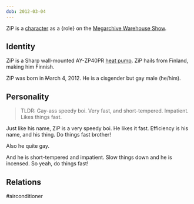 ```yaml
---
dob: 2012-03-04
---
```

ZiP is a [character](Characters.md) as a {role} on the [Megarchive Warehouse Show](Megarchive%20Warehouse%20Show.md).
## Identity

ZiP is a Sharp wall-mounted AY-ZP40PR [heat pump](../../Species/Air%20Conditioners.md). ZiP hails from Finland, making him Finnish.

ZiP was born in ~~M~~arch 4, 2012. He is a cisgender but gay male (he/him).

## Personality

> TLDR: Gay-ass speedy boi. Very fast, and short-tempered. Impatient. Likes things fast.

Just like his name, ZiP is a very speedy boi. He likes it fast. Efficiency is his name, and his thing. Do things fast brother!

Also he quite gay.

And he is short-tempered and impatient. Slow things down and he is incensed. So yeah, do things fast!
## Relations

#airconditioner 
